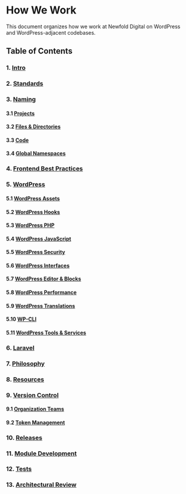 # How We Work

This document organizes how we work at Newfold Digital on WordPress and WordPress-adjacent codebases.

## Table of Contents

### 1. [Intro](1-intro.md)

### 2. [Standards](2-standards.md)

### 3. [Naming](3-naming.md)

#### 3.1 [Projects](3.1-projects.md)

#### 3.2 [Files & Directories](3.2-files-directories.md)

#### 3.3 [Code](3.3-code.md)

#### 3.4 [Global Namespaces](3.4-global-namespaces.md)

### 4. [Frontend Best Practices](4-frontend-best-practices.md)

### 5. [WordPress](5-wordpress.md)

#### 5.1 [WordPress Assets](5.1-wordpress-assets.md)

#### 5.2 [WordPress Hooks](5.2-wordpress-hooks.md)

#### 5.3 [WordPress PHP](5.3-wordpress-php.md)

#### 5.4 [WordPress JavaScript](5.4-wordpress-js.md)

#### 5.5 [WordPress Security](5.5-wordpress-security.md)

#### 5.6 [WordPress Interfaces](5.6-wordpress-interfaces.md)

#### 5.7 [WordPress Editor & Blocks](5.7-wordpress-editor-and-blocks.md)

#### 5.8 [WordPress Performance](5.8-wordpress-performance.md)

#### 5.9 [WordPress Translations](5.9-wp-i18n.md)

#### 5.10 [WP-CLI](5.10-wp-cli.md)

#### 5.11 [WordPress Tools & Services](5.11-tools-services.md)

### 6. [Laravel](6-laravel.md)

### 7. [Philosophy](7-philosophy.md)

### 8. [Resources](8-resources.md)

### 9. [Version Control](9-version-control.md)

#### 9.1 [Organization Teams](9.1-org-teams.md)

#### 9.2 [Token Management](9.2-tokens.md)
### 10. [Releases](10-releases.md)

### 11. [Module Development](11-module-development.md)

### 12. [Tests](12-tests.md)

### 13. [Architectural Review](13-architectural-review.md)

